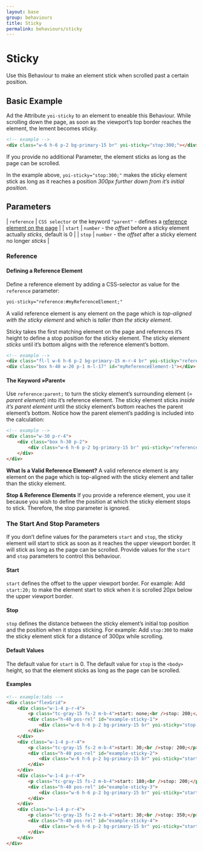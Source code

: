 ```yaml
---
layout: base
group: behaviours
title: Sticky
permalink: behaviours/sticky
---
```


# Sticky

<p class="intro">Use this Behaviour to make an element stick when scrolled past a certain position.</p>

## Basic Example

Ad the Attribute `yoi-sticky` to an element to eneable this Behaviour. While scrolling down the page, as soon as the viewport’s top border reaches the element, the lement becomes sticky.

```html
<!-- example -->
<div class="w-6 h-6 p-2 bg-primary-15 br" yoi-sticky="stop:300;"></div>
```

<p class="hint hint--primary">If you provide no additional Parameter, the element sticks as long as the page can be scrolled.</p>

In the example above, `yoi-sticky="stop:300;"` makes the sticky element stick as long as it reaches a position *300px further down from it’s initial position*.

## Parameters

| `reference` | `CSS selector` or the keyword `"parent"` - defines a [reference element on the page](#defining-a-reference-element) |
| `start`     | `number` - the *offset* before a sticky element actually *sticks*, default is 0                                   |
| `stop`      | `number` - the *offset* after a sticky element no longer *sticks*                                                 |

### Reference

#### Defining a Reference Element

Define a reference element by adding a CSS-selector as value for the `reference` parameter:

```html
yoi-sticky="reference:#myReferenceElement;"
```

A valid reference element is any element on the page which is *top-aligned with the sticky element* and which is *taller than the sticky element*.

Sticky takes the first matching element on the page and references it’s height to define a stop position for the sticky element. The sticky element *sticks* until it’s bottom aligns with the reference element’s bottom.

```html
<!-- example -->
<div class="fl-l w-6 h-6 p-2 bg-primary-15 m-r-4 br" yoi-sticky="reference:#myReferenceElement-1;"></div>
<div class="box h-40 w-20 p-1 m-l-17" id="myReferenceElement-1"></div>
```

#### The Keyword »Parent«

Use `reference:parent;` to turn the sticky element’s surrounding element (= *parent element*) into it’s reference element. The sticky element sticks *inside it’s parent element* until the sticky element’s bottom reaches the parent element’s bottom. Notice how the parent element’s padding is included into the calculation:

```html
<!-- example -->
<div class="w-30 p-r-4">
    <div class="box h-30 p-2">
        <div class="w-6 h-6 p-2 bg-primary-15 br" yoi-sticky="reference:parent;"></div>
    </div>
</div>
```

<p class="hint hint--primary"><b>What Is a Valid Reference Element?</b> A valid reference element is any element on the page which is top-aligned with the sticky element and taller than the sticky element.</p>
<p class="hint hint--primary"><b>Stop & Reference Elements</b> If you provide a reference element, you use it because you wish to define the position at which the sticky element stops to stick. Therefore, the stop parameter is ignored.</p>

### The Start And Stop Parameters

If you don’t define values for the parameters `start` and `stop`, the sticky element will start to stick as soon as it reaches the upper viewport border. It will stick as long as the page can be scrolled. Provide values for the `start` and `stop` parameters to control this behaviour.

#### Start

`start` defines the offset to the upper viewport border. For example: Add `start:20;` to make the element start to stick when it is scrolled 20px below the upper viewport border.

#### Stop

`stop` defines the distance between the sticky element’s initial top position and the position when it stops sticking. For example: Add `stop:300` to make the sticky element stick for a distance of 300px while scrolling.

#### Default Values

The default value for `start` is 0. The default value for `stop` is the `<body>` height, so that the element sticks as long as the page can be scrolled.

#### Examples

```html
<!-- example:tabs -->
<div class="flexGrid">
    <div class="w-1-4 p-r-4">
        <p class="tc-gray-15 fs-2 m-b-4">start: none;<br />stop: 200;</p>
        <div class="h-40 pos-rel" id="example-sticky-1">
            <div class="w-6 h-6 p-2 bg-primary-15 br" yoi-sticky="stop:200;"></div>
        </div>
    </div>
    <div class="w-1-4 p-r-4">
        <p class="tc-gray-15 fs-2 m-b-4">start: 30;<br />stop: 200;</p>
        <div class="h-40 pos-rel" id="example-sticky-2">
            <div class="w-6 h-6 p-2 bg-primary-15 br" yoi-sticky="start:30; stop:200;"></div>
        </div>
    </div>
    <div class="w-1-4 p-r-4">
        <p class="tc-gray-15 fs-2 m-b-4">start: 180;<br />stop: 200;</p>
        <div class="h-40 pos-rel" id="example-sticky-3">
            <div class="w-6 h-6 p-2 bg-primary-15 br" yoi-sticky="start:180; stop:200;"></div>
        </div>
    </div>
    <div class="w-1-4 p-r-4">
        <p class="tc-gray-15 fs-2 m-b-4">start: 30;<br />stop: 350;</p>
        <div class="h-40 pos-rel" id="example-sticky-4">
            <div class="w-6 h-6 p-2 bg-primary-15 br" yoi-sticky="start:30; stop:350;"></div>
        </div>
    </div>
</div>
```

<div style="height:1000px"></div>
<style>
    [id*="example-sticky-"]::after {
        border-top: #ff6830 1px dashed;
        content: ' ';
        left: 0;
        position: absolute;
        right: 0;
        top: 200px;
    }
    #example-sticky-4::after {
        top: 350px;
    }
</style>